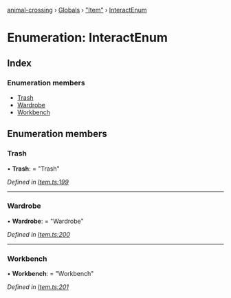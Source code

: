 [animal-crossing](../README.md) › [Globals](../globals.md) › ["Item"](../modules/_item_.md) › [InteractEnum](_item_.interactenum.md)

# Enumeration: InteractEnum

## Index

### Enumeration members

* [Trash](_item_.interactenum.md#trash)
* [Wardrobe](_item_.interactenum.md#wardrobe)
* [Workbench](_item_.interactenum.md#workbench)

## Enumeration members

###  Trash

• **Trash**: = "Trash"

*Defined in [Item.ts:199](https://github.com/Norviah/animal-crossing/blob/738a792/module/types/Item.ts#L199)*

___

###  Wardrobe

• **Wardrobe**: = "Wardrobe"

*Defined in [Item.ts:200](https://github.com/Norviah/animal-crossing/blob/738a792/module/types/Item.ts#L200)*

___

###  Workbench

• **Workbench**: = "Workbench"

*Defined in [Item.ts:201](https://github.com/Norviah/animal-crossing/blob/738a792/module/types/Item.ts#L201)*
